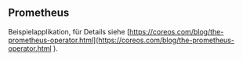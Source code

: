 Prometheus
----------

Beispielapplikation, für Details siehe [https://coreos.com/blog/the-prometheus-operator.html](https://coreos.com/blog/the-prometheus-operator.html ).
 